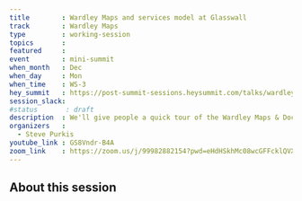 ```yaml
---
title        : Wardley Maps and services model at Glasswall
track        : Wardley Maps
type         : working-session
topics       :
featured     :
event        : mini-summit
when_month   : Dec
when_day     : Mon
when_time    : WS-3
hey_summit   : https://post-summit-sessions.heysummit.com/talks/wardley-maps-and-services-model-at-glasswall
session_slack:
#status       : draft
description  : We'll give people a quick tour of the Wardley Maps & Doctrine assessment created at Glasswall over the past few months, and touch on challenges & the road ahead.  The bulk of the session will be a panel discussion digging into the way maps were used and the planned services model (e.g. cell-based structure).
organizers   :
  - Steve Purkis
youtube_link : GS8Vndr-B4A
zoom_link    : https://zoom.us/j/99982882154?pwd=eHdHSkhMc08wcGFFcklQVXNTeWZIZz09
---
```


## About this session
